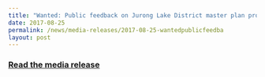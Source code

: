 ```yaml
---
title: "Wanted: Public feedback on Jurong Lake District master plan proposals"
date: 2017-08-25
permalink: /news/media-releases/2017-08-25-wantedpublicfeedba
layout: post
---
```

<h3 style="color:#124596; font-weight:bold;"><a href="https://www.ura.gov.sg/corporate/media-room/media-releases/pr17-55">Read the media release</a></h3>